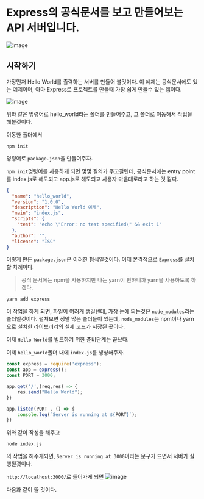 # Express의 공식문서를 보고 만들어보는 API 서버입니다.

![image](https://user-images.githubusercontent.com/48292190/115871562-addff380-a47b-11eb-83c7-d623afbeda53.png)

## 시작하기
가장먼저 Hello World를 출력하는 서버를 만들어 볼것이다.
이 예제는 공식문서에도 있는 예제이며, 아마 Express로 프로젝트를 만들때 가장 쉽게 만들수 있는 앱이다.

![image](https://user-images.githubusercontent.com/48292190/115870060-b1727b00-a479-11eb-8d56-2ace2c61d540.png)

위와 같은 명령어로 hello_world라는 폴더를 만들어주고, 그 폴더로 이동해서 작업을 해볼것이다.

이동한 폴더에서 
```
npm init    
```
명령어로 `package.json`을 만들어주자.

`npm init`명령어를 사용하게 되면 몇몇 질의가 주고갈텐데,
공식문서에는 entry point를 index.js로 해도되고 app.js로 해도되고 사용자 마음대로라고 하는 것 같다.
```json
{
  "name": "hello_world",
  "version": "1.0.0",
  "description": "Hello World 예제",
  "main": "index.js",
  "scripts": {
    "test": "echo \"Error: no test specified\" && exit 1"
  },
  "author": "",
  "license": "ISC"
}
```
이렇게 만든 `package.json`은 이러한 형식일것이다.
이제 본격적으로 `Express`를 설치할 차례이다.

> 공식 문서에는 npm을 사용하지만 나는 yarn이 편하니까 yarn을 사용하도록 하겠다.

```
yarn add express
```
이 작업을 하게 되면, 파일이 여러개 생길텐데, 가장 눈에 띄는것은 
`node_modules`라는 폴더일것이다. 펼쳐보면 정말 많은 폴더들이 있는데, `node_modules`는 npm이나 yarn으로 설치한 라이브러리의 실제 코드가 저장된 곳이다.

이제 `Hello World`를 빌드하기 위한 준비단계는 끝났다. 

이제 `hello_world`폴더 내에 `index.js`를 생성해주자.

```javascript
const express = require('express');
const app = express();
const PORT = 3000;

app.get('/',(req,res) => {
    res.send("Hello World");
})

app.listen(PORT , () => {
    console.log(`Server is running at ${PORT}`);
})
```
위와 같이 작성을 해주고 
```
node index.js
```
의 작업을 해주게되면, `Server is running at 3000`이라는 문구가 뜨면서 서버가 실행될것이다.

`http://localhost:3000/`로 들어가게 되면 
![image](https://user-images.githubusercontent.com/48292190/115872443-c6044280-a47c-11eb-97c4-aa4f4a390e73.png)

다음과 같이 뜰 것이다.